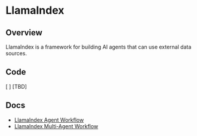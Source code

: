 # LlamaIndex

## Overview
LlamaIndex is a framework for building AI agents that can use external data sources.

<!-- ## Prerequisites

## Usage
<!--  -->
## Code
[ ] [TBD]

## Docs
- [LlamaIndex Agent Workflow](./docs/llama-index-agent-workflow.md)
- [LlamaIndex Multi-Agent Workflow](./docs/llama-index-multi-agent-workflow.md)